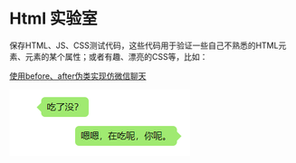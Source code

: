 # Html 实验室

保存HTML、JS、CSS测试代码，这些代码用于验证一些自己不熟悉的HTML元素、元素的某个属性；或者有趣、漂亮的CSS等，比如：

[使用before、after伪类实现仿微信聊天](./beforeAfter/html)

![仿微信聊天](./beforeAfter/eg1.png)
